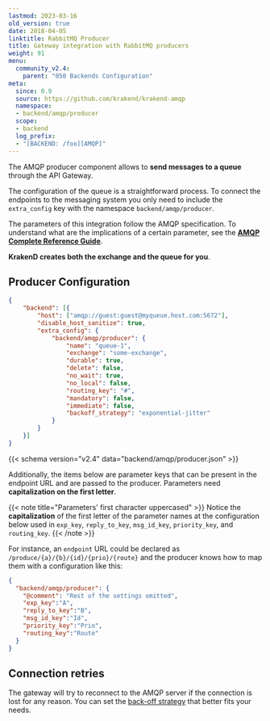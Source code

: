 ```yaml
---
lastmod: 2023-03-16
old_version: true
date: 2018-04-05
linktitle: RabbitMQ Producer
title: Gateway integration with RabbitMQ producers
weight: 91
menu:
  community_v2.4:
    parent: "050 Backends Configuration"
meta:
  since: 0.9
  source: https://github.com/krakend/krakend-amqp
  namespace:
  - backend/amqp/producer
  scope:
  - backend
  log_prefix:
  - "[BACKEND: /foo][AMQP]"
---
```


The AMQP producer component allows to **send messages to a queue** through the API Gateway.

The configuration of the queue is a straightforward process. To connect the endpoints to the messaging system you only need to include the `extra_config` key with the namespace `backend/amqp/producer`.

The parameters of this integration follow the AMQP specification. To understand
what are the implications of a certain parameter, see the **[AMQP Complete Reference Guide](https://www.rabbitmq.com/amqp-0-9-1-reference.html)**.

**KrakenD creates both the exchange and the queue for you**.


## Producer Configuration

```json
{
    "backend": [{
        "host": ["amqp://guest:guest@myqueue.host.com:5672"],
        "disable_host_sanitize": true,
        "extra_config": {
            "backend/amqp/producer": {
                "name": "queue-1",
                "exchange": "some-exchange",
                "durable": true,
                "delete": false,
                "no_wait": true,
                "no_local": false,
                "routing_key": "#",
                "mandatory": false,
                "immediate": false,
                "backoff_strategy": "exponential-jitter"
            }
        }
    }]
}
```

{{< schema version="v2.4" data="backend/amqp/producer.json" >}}

Additionally, the items below are parameter keys that can be present in the endpoint URL and are passed to the producer. Parameters need **capitalization on the first letter**.

{{< note title="Parameters' first character uppercased" >}}
Notice the **capitalization** of the first letter of the parameter names at the configuration below used in `exp_key`, `reply_to_key`, `msg_id_key`, `priority_key`, and `routing_key`.
{{< /note >}}

For instance, an `endpoint` URL could be declared as `/produce/{a}/{b}/{id}/{prio}/{route}` and the producer knows how to map them with a configuration like this:

```json
{
  "backend/amqp/producer": {
    "@comment": "Rest of the settings omitted",
    "exp_key":"A",
    "reply_to_key":"B",
    "msg_id_key":"Id",
    "priority_key":"Prio",
    "routing_key":"Route"
  }
}
```

## Connection retries
The gateway will try to reconnect to the AMQP server if the connection is lost for any reason. You can set the [back-off strategy](/docs/v2.4/async/#backoff-strategies) that better fits your needs.